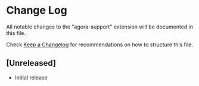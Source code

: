# Change Log

All notable changes to the "agora-support" extension will be documented in this file.

Check [Keep a Changelog](http://keepachangelog.com/) for recommendations on how to structure this file.

## [Unreleased]

- Initial release